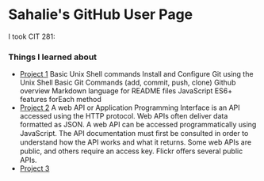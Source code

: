 # Sahalie's GitHub User Page

I took CIT 281:

### Things I learned about

- [Project 1](https://uo-cit.github.io.project-1-sahaliea)
    Basic Unix Shell commands
    Install and Configure Git using the Unix Shell
    Basic Git Commands (add, commit, push, clone)
    Github overview
    Markdown language for README files
    JavaScript ES6+ features
    forEach method
- [Project 2](https://uo-cit.github.io.project-2-sahaliea)
    A web API or Application Programming Interface is an API accessed using the HTTP protocol.
    Web APIs often deliver data formatted as JSON.
    A web API can be accessed programmatically using JavaScript.
    The API documentation must ﬁrst be consulted in order to understand how the API works and what it returns.
    Some web APIs are public, and others require an access key. Flickr oﬀers several public APIs.
- [Project 3](https://uo-cit.github.io.project-3-sahaliea)
